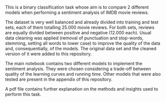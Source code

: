 This is a binary classification task whose aim is to compare 2 different models when performing a sentiment analysis of IMDB movie reviews. 

The dataset is very well balanced and already divided into training and test sets, each of them totalling 25.000 movie reviews. For both sets, reviews are equally divided between positive and negative (12.000 each). Usual data cleaning was applied (removal of punctuation and stop-words, stemming, setting all words to lower case) to improve the quality of the data and, consequentially, of the models. 
The original data set and the cleaned version of it were added to this repository. 

The main notebook contains two different models to implement the sentiment analysis. They were chosen considering a trade-off between quality of the learning curves and running time. Other models that were also tested are present in the appendix of this repository. 

A pdf file contains further explanation on the methods and insights used to perform this task. 
